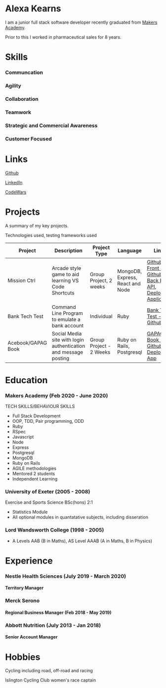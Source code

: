 # Alexa Kearns

I am a junior full stack software developer recently graduated from [Makers Academy](https://makers.tech/).  

Prior to this I worked in pharmaceutical sales for 8 years. 

# Skills
### Communcation

### Agility

### Collaboration

### Teamwork

### Strategic and Commercial Awareness

### Customer Focused

# Links
[Github](https://github.com/alexakearns)

[LinkedIn](https://www.linkedin.com/in/alexa-kearns-8558a754/)

[CodeWars](https://www.codewars.com/users/ajk202)



# Projects
A summary of my key projects. 


Technologies used, testing frameworks used

| Project | Description | Project Type | Language | Links |
| --- | --- | --- | --- | --- |
| Mission Ctrl | Arcade style game to aid learning VS Code Shortcuts | Group Project, 2 weeks | MongoDB, Express, React and Node | [Github - Front End](https://github.com/tommyrharper/mission-ctrl), [Github - Back End API](https://github.com/hturnbull93/mission-ctrl-api-node), [Deployed Application](http://mission-ctrl.surge.sh/) |
| Bank Tech Test | Command Line Program to emulate a bank account | Individual | Ruby | [Bank Tech Test - Github](https://github.com/alexakearns/bank_tech_test)|
| Acebook/GAPAG Book | Social Media site with login authentication and message posting | Group Project - 2 Weeks | Ruby on Rails, Postgresql | [GAPAG Book - Github](https://github.com/alexakearns/acebook-rails-template), [Deployed App](https://gapag1.herokuapp.com/) |


# Education
### Makers Academy (Feb 2020 - June 2020)
TECH SKILLS/BEHAVIOUR SKILLS
- Full Stack Development
- OOP, TDD, Pair programming, ODD
- Ruby
- RSpec
- Javascript
- Node
- Express
- Postgresql
- MongoDB
- Ruby on Rails
- AGILE methodologies
- Mentored 2 students
- Independent Learning

### University of Exeter (2005 - 2008)
Exercise and Sports Science BSc(hons) 2:1
- Statistics Module
- All optional modules in quantatative subjects, including disseration

### Lord Wandsworth College (1998 - 2005)
- A Levels AAB (B in Maths), AS Level AAAB (A in Maths, B in Physics)

# Experience
### Nestle Health Sciences (July 2019 - March 2020)
#### Territory Manager

### Merck Serono
#### Regional Business Manager (Feb 2018 - May 2019)

### Abbott Nutrition (July 2013 - Jan 2018)
#### Senior Account Manager

# Hobbies
Cycling including road, off-road and racing

Islington Cycling Club women's race captain
